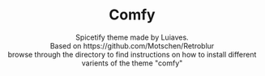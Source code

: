 <h1 align="center">Comfy </h1>
<p align="center">Spicetify theme made by Luiaves.<br>
Based on https://github.com/Motschen/Retroblur <br>
browse through the directory to find instructions on how to install different varients of the theme "comfy"<br>

